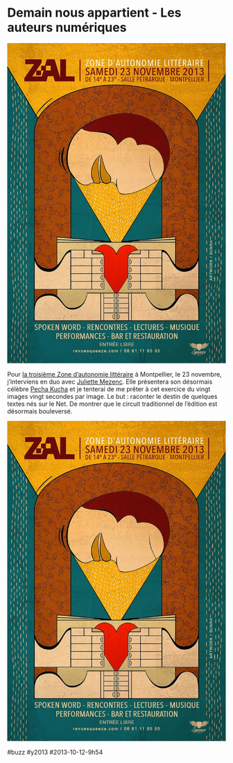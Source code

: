 # Demain nous appartient - Les auteurs numériques

![](_i/zal.webp)

Pour [la troisième Zone d’autonomie littéraire](http://revuesqueeze.com/actualites/zone-dautonomie-litteraire-2013/) à Montpellier, le 23 novembre, j’interviens en duo avec [Juliette Mezenc](http://motmaquis.net/). Elle présentera son désormais célèbre [Pecha Kucha](http://fr.wikipedia.org/wiki/Pecha_Kucha) et je tenterai de me prêter à cet exercice du vingt images vingt secondes par image. Le but : raconter le destin de quelques textes nés sur le Net. De montrer que le circuit traditionnel de l’édition est désormais bouleversé.

  

[![ZAL 2013](_i/zal.webp)](http://revuesqueeze.com/actualites/zone-dautonomie-litteraire-2013/)

#buzz #y2013 #2013-10-12-9h54
